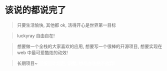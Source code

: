 # 该说的都说完了

> 只要生活愉快, 其他都 ok, 活得开心是世界第一目标

> luckyray 自由自在!

> 想要做一个全栈的大家喜欢的应用, 想要写一个很棒的开源项目, 想要实现在 web 中最可爱酷炫的动效!

> 长期项目~ <font color="white">就按照计划走, 调整, 想尽办法绝不放弃!</font>
